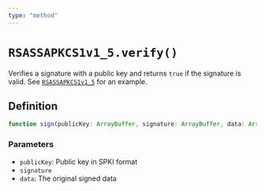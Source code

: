 ```yaml
---
type: "method"
---
```


# `RSASSAPKCS1v1_5.verify()`

Verifies a signature with a public key and returns `true` if the signature is valid. See [`RSASSAPKCS1v1_5`](/reference/crypto/RSASSAPKCS1v1_5) for an example.

## Definition

```ts
function sign(publicKey: ArrayBuffer, signature: ArrayBuffer, data: ArrayBuffer): Promise<boolean>;
```

### Parameters

- `publicKey`: Public key in SPKI format
- `signature`
- `data`: The original signed data
